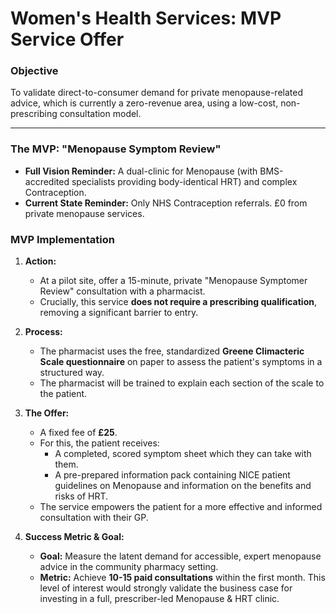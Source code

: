 # Women's Health Services: MVP Service Offer

### **Objective**
To validate direct-to-consumer demand for private menopause-related advice, which is currently a zero-revenue area, using a low-cost, non-prescribing consultation model.

---

### **The MVP: "Menopause Symptom Review"**

*   **Full Vision Reminder:** A dual-clinic for Menopause (with BMS-accredited specialists providing body-identical HRT) and complex Contraception.
*   **Current State Reminder:** Only NHS Contraception referrals. £0 from private menopause services.

### **MVP Implementation**

1.  **Action:**
    *   At a pilot site, offer a 15-minute, private "Menopause Symptomer Review" consultation with a pharmacist.
    *   Crucially, this service **does not require a prescribing qualification**, removing a significant barrier to entry.

2.  **Process:**
    *   The pharmacist uses the free, standardized **Greene Climacteric Scale questionnaire** on paper to assess the patient's symptoms in a structured way.
    *   The pharmacist will be trained to explain each section of the scale to the patient.

3.  **The Offer:**
    *   A fixed fee of **£25**.
    *   For this, the patient receives:
        *   A completed, scored symptom sheet which they can take with them.
        *   A pre-prepared information pack containing NICE patient guidelines on Menopause and information on the benefits and risks of HRT.
    *   The service empowers the patient for a more effective and informed consultation with their GP.

4.  **Success Metric & Goal:**
    *   **Goal:** Measure the latent demand for accessible, expert menopause advice in the community pharmacy setting.
    *   **Metric:** Achieve **10-15 paid consultations** within the first month. This level of interest would strongly validate the business case for investing in a full, prescriber-led Menopause & HRT clinic. 
